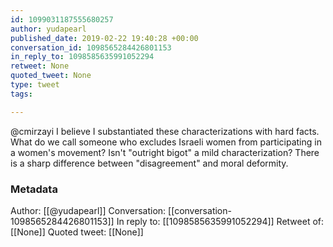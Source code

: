 ```yaml
---
id: 1099031187555680257
author: yudapearl
published_date: 2019-02-22 19:40:28 +00:00
conversation_id: 1098565284426801153
in_reply_to: 1098585635991052294
retweet: None
quoted_tweet: None
type: tweet
tags:

---
```


@cmirzayi I believe I substantiated these characterizations with hard facts. What do we call someone who excludes Israeli women from participating in a women's movement? Isn't "outright bigot" a mild characterization? There is a sharp difference between "disagreement" and moral deformity.

### Metadata

Author: [[@yudapearl]]
Conversation: [[conversation-1098565284426801153]]
In reply to: [[1098585635991052294]]
Retweet of: [[None]]
Quoted tweet: [[None]]
